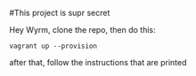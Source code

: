 #This project is supr secret

Hey Wyrm, clone the repo, then do this:

```
vagrant up --provision
```

after that, follow the instructions that are printed
